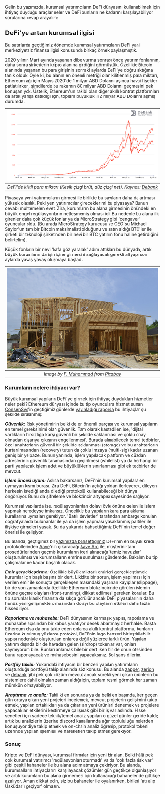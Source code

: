 
Gelin bu yazımızda, kurumsal yatırımcıların DeFi dünyasını kullanabilmek için ihtiyaç duyduğu araçlar neler ve DeFi bunların ne kadarını karşılayabiliyor sorularına cevap arayalım: 

## DeFi'ye artan kurumsal ilgisi 
Bu satırlarda geçtiğimiz dönemde kurumsal yatırımcıların DeFi yani merkeziyetsiz finansa ilgisi konusunda birkaç örnek paylaşmıştık. 

2020 yılının Mart ayında yaşanan dibe vurma sonrası önce yatırım fonlarının, daha sonra şirketlerin kripto alanına girdiğini görmüştük. Özellikle Bitcoin alanında yaşanan bu para girişinin sonraki aylarda DeFi'ye doğru aktığına tanık olduk. Öyle ki, bu alanın en önemli metriği olan kilitlenmiş para miktarı, Ethereum ağı için Mayıs 2020'de 1 milyar ABD Dolarını aşınca havai fişekler patlatılırken, şimdilerde bu rakamın 80 milyar ABD Dolarını geçmesini pek konuşan yok. Üstelik, Ethereum'un rakibi olan diğer akıllı kontrat platformları da artık yarışa katıldığı için, toplam büyüklük 112 milyar ABD Dolarını aşmış durumda. 

| ![debank_tvl](/assets/Debank_TVL_210829_800.png)|
|:--:| 
| *DeFi'de kilitli para miktarı (Kesik çizgi brüt, düz çizgi net). Kaynak: [Debank](https://debank.com/ranking/locked_value?chart_date=MAX)*|

Piyasaya yeni yatırımcıların girmesi ile birlikte bu sayıların daha da artması yüksek olasılık. Peki yeni yatırımcılar girecekler mi bu piyasaya? Bunun cevabı muhtemelen evet. Zira, kurumların bu alana girmesinin önündeki en büyük engel regülasyonların netleşmemiş olması idi. Bu nedenle bu alana ilk girenler daha çok küçük fonlar ya da MicroStrategy gibi 'cengaver' oyuncular oldu. (Bu arada MicroStrategy kurucusu ve CEO'su Michael Saylor'un tam bir Bitcoin maksimalisti olduğunu ve satın aldığı BTC'ler ile şirketi bir teknoloji şirketinden bir nevi bir BTC yatırım fonu haline getirdiğini belirtelim). 

Küçük fonların bir nevi 'kafa göz yararak' adım attıkları bu dünyada, artık büyük kurumların da işin içine girmesini sağlayacak gerekli altyapı son aylarda yavaş yavaş oluşmaya başladı. 

| ![foundation](/assets/house-6076880_800.jpg)|
|:--:| 
| *Image by [F. Muhammad](https://pixabay.com/users/artisticoperations-4161274/) from [Pixabay](https://pixabay.com/)*|

### Kurumların nelere ihtiyacı var?

Büyük kurumsal yapıların DeFi'ye girmek için ihtiyaç duydukları hizmetler neler peki? Ethereum dünyası içinde bu tip oyunculara hizmet sunan [ConsenSys](https://consensys.net/)'in geçtiğimiz günlerde [yayınladığı raporda](https://consensys.net/reports/defi-report-q2-2021) bu ihtiyaçlar şu şekilde sıralanmış: 

***Güvenlik:*** Risk yönetiminin belki de en önemli parçası ve kurumsal yapıların en temel gereksinimi olan güvenlik. Tam olarak kastedilen ise, 'dijital varlıkların hırsızlığa karşı güvenli bir şekilde saklanması ve çoklu onay olmadan dışarıya çıkışının engellenmesi'. Burada alınabilecek temel tedbirler, özel anahtarların güvenli bir şekilde saklanması (storage) ve bu anahtarların kurtarılmasından (recovery) tutun da çoklu imzaya (multi-sig) kadar uzanan geniş bir yelpaze. Bunun yanında, işlem yapılacak platform ve cüzdan adreslerinin güvenlik taramasından geçirilmesi (whitelist) ya da herhangi bir parti yapılacak işlem adet ve büyüklüklerin sınırlanması gibi ek tedbirler de mevcut. 

***İşlem öncesi uyum:*** Aslına bakarsanız, DeFi'nin kurumsal yapılara en uymayan kısmı burası. Zira DeFi, Bitcoin'in açtığı yoldan ilerleyerek, dileyen herkesin istediği anda dilediği protokolü kullanabileceği bir dünya öngörüyor. Bunu da şifreleme ve blokzincir altyapısı sayesinde sağlıyor. 

Kurumsal yapılarda ise, regülasyonlardan dolayı öyle önüne gelen ile işlem yapmak neredeyse imkansız. Öncelikle bu yapıların kara para aklama kurallarına uymaları gerekiyor.  'Batılı devletler' tarafından ambargo konulan coğrafyalarda bulunanlar ile ya da işlem yapması yasaklanmış partiler ile ilişkiye girmeleri yasak. Bu da yukarıda bahsettiğimiz DeFi'nin temel değer önerisi ile çelişiyor. 

Bu alanda, geçtiğimiz bir [yazımızda bahsettiğimiz](https://www.btchaber.com/defi-de-kurumsallara-karsi-bos-degil/) DeFi'nin en büyük kredi protokollerinden [Aave](https://aave.com/)'nin çıkaracağı [Aave Arc](https://www.theblockcrypto.com/linked/112475/aave-to-launch-institutional-defi-platform-aave-arc-within-weeks) ile, müşterini-tanı prosedürlerinden geçmiş kurumların içeri alınacağı 'temiz havuzlar' oluşturulması ve kurumsalların emrine sunulması gündemde. Bakalım bu tip çalışmalar ne kadar başarılı olacak.

***Emir gerçekleştirme:*** Özellikle büyük miktarlı emirleri gerçekleştirmek kurumlar için başlı başına bir dert. Likidite bir sorun, işlem yapılması için verilen emir ile sonuçta gerçekleşen arasındaki yaşanan kayıplar (slippage), bir de son zamanlarda özellikle Ethereum blokzincirinde görülen işlemin önüne geçme olayları (front-running), dikkat edilmesi gereken konular. Bu tip sorunlar klasik finansta da sıkça görülür ancak DeFi piyasalarının daha henüz yeni gelişmekte olmasından dolayı bu olayların etkileri daha fazla hissediliyor.

***Raporlama ve muhasebe:*** DeFi dünyasının karmaşık yapısı, raporlama ve muhasabe açısından bir kabus yaratıyor desek abartmayız herhalde. Başta Ethereum olsa da onu takip eden onlarca akıllı kontrat platformu, bunların üzerine kurulmuş yüzlerce protokol, DeFi'nin lego benzeri birleştirilebilir yapısı nedeniyle oluşturulan onlarca değil yüzlerce farklı ürün. Yapılan yatırım dışında bir de havadan gelen (airdrop) tokenlar var, onları saymıyorum bile. Bunları anlamak bile bir dert iken bir de onun ötesinden bunu raporlayacak ve muhasebesini yapacaksınız. Bol şans dilerim.

***Portföy takibi:*** Yukarıdaki ihtiyacın bir benzeri yapılan yatırımların oluşturduğu portföyü takip alanında söz konusu. Bu alanda [zapper](https://zapper.fi/), [zerion](https://zerion.io/) ve [debank](https://debank.com/) gibi pek çok çözüm mevcut ancak sürekli yeni çıkan ürünlerin bu sistemlere dahil olmaları zaman aldığı için, toplam resmi görmek her zaman mümkün olmayabiliyor. 

***Araştırma ve analiz:***  Tabii ki en sonunda ya da belki en başında, her geçen gün ortaya çıkan yeni projeleri incelemek, mevcut projelerin gelişimini takip etmek, yapılan ortaklıkları ya da çıkarılan yeni ürünleri denemek ve projelere yapacakları etkilerini kestirmeye çalışmak gibi bir iş var aslında. Hisse senetleri için sadece teknik/temel analiz yapılan o güzel günler geride kaldı; artık bu analizlerin üzerine discord kanallarında ağın toplululuğu nelerden konuşuyor diye takip etmek ve on-chain analiz öğrenip, protokol tokeni üzerinde yapılan işlemleri ve hareketleri takip etmek gerekiyor. 

### Sonuç 

Kripto ve DeFi dünyası, kurumsal firmalar için yeni bir alan. Belki hâlâ pek çok kurumsal yatırımcı 'regülasyonları oturmadı' ya da 'çok fazla risk var' gibi çeşitli bahaneler ile bu alana adım atmaya çekiniyor. Bu alanda, kurumsalların ihtiyaçlarını karşılayacak çözümler gün geçtikçe olgunlaşıyor ve artık kurumların bu alana girmemesi için kullanacağı bahaneler de gittikçe azalıyor. Aman dikkat edin, siz bu bahaneler ile oyalanırken, birileri 'atı alıp Üsküdar'ı geçiyor' olmasın. 

